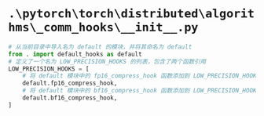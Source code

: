 # `.\pytorch\torch\distributed\algorithms\_comm_hooks\__init__.py`

```py
# 从当前目录中导入名为 default 的模块，并将其命名为 default
from . import default_hooks as default
# 定义了一个名为 LOW_PRECISION_HOOKS 的列表，包含了两个函数引用
LOW_PRECISION_HOOKS = [
    # 将 default 模块中的 fp16_compress_hook 函数添加到 LOW_PRECISION_HOOKS 列表中
    default.fp16_compress_hook,
    # 将 default 模块中的 bf16_compress_hook 函数添加到 LOW_PRECISION_HOOKS 列表中
    default.bf16_compress_hook,
]
```